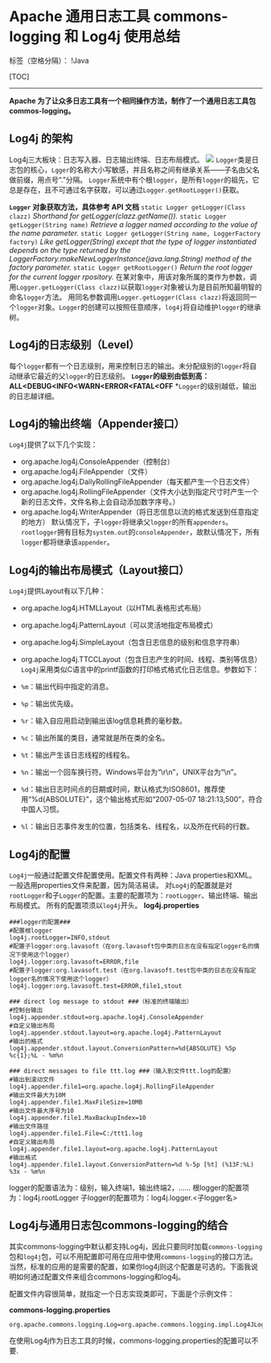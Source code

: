 ﻿# Apache 通用日志工具 commons-logging 和 Log4j 使用总结

标签（空格分隔）： !Java 

[TOC]

---

**Apache 为了让众多日志工具有一个相同操作方法，制作了一个通用日志工具包 commos-logging。**

## Log4j 的架构

Log4j三大板块：日志写入器、日志输出终端、日志布局模式。
![](http://img1.51cto.com/attachment/200705/200705091178696293444.png)
`Logger`类是日志包的核心，`Lgger`的名称大小写敏感，并且名称之间有继承关系——子名由父名做前缀，用点号“.”分隔。
`Logger`系统中有个根`logger`，是所有`logger`的祖先，它总是存在，且不可通过名字获取，可以通过`Logger.getRootLogger()`获取。

**`Logger` 对象获取方法，具体参考 API 文档**
`static Logger getLogger(Class clazz)`
*Shorthand for getLogger(clazz.getName()).*
`static Logger getLogger(String name)`
*Retrieve a logger named according to the value of the name parameter.*
`static Logger getLogger(String name, LoggerFactory factory)`
*Like getLogger(String) except that the type of logger instantiated depends on the type returned by the LoggerFactory.makeNewLoggerInstance(java.lang.String) method of the factory parameter.*
`static Logger getRootLogger()`
*Return the root logger for the current logger rpository.*
在某对象中，用该对象所属的类作为参数，调用`Logger.getLogger(Class clazz)`以获取`logger`对象被认为是目前所知最明智的命名`logger`方法。
用同名参数调用`Logger.getLogger(Class clazz)`将返回同一个`logger`对象。`Logger`的创建可以按照任意顺序，`log4j`将自动维护`logger`的继承树。

## Log4j的日志级别（Level）
每个`logger`都有一个日志级别，用来控制日志的输出。未分配级别的`logger`将自动继承它最近的父`logger`的日志级别。
**`Logger`的级别由低到高：**
**ALL<DEBUG<INFO<WARN<ERROR<FATAL<OFF**
*`Logger`的级别越低，输出的日志越详细。

## Log4j的输出终端（Appender接口）

`Log4j`提供了以下几个实现：

- org.apache.log4j.ConsoleAppender（控制台）
- org.apache.log4j.FileAppender（文件）
- org.apache.log4j.DailyRollingFileAppender（每天都产生一个日志文件）
- org.apache.log4j.RollingFileAppender（文件大小达到指定尺寸时产生一个新的日志文件，文件名称上会自动添加数字序号。）
- org.apache.log4j.WriterAppender（将日志信息以流的格式发送到任意指定的地方）
默认情况下，子`logger`将继承父`logger`的所有`appenders`。
`rootlogger`拥有目标为`system.out`的`consoleAppender`，故默认情况下，所有`logger`都将继承该`appender`。

## Log4j的输出布局模式（Layout接口）
`Log4j`提供Layout有以下几种：

- org.apache.log4j.HTMLLayout（以HTML表格形式布局）
- org.apache.log4j.PatternLayout（可以灵活地指定布局模式）
- org.apache.log4j.SimpleLayout（包含日志信息的级别和信息字符串）
- org.apache.log4j.TTCCLayout（包含日志产生的时间、线程、类别等信息）
`Log4j`采用类似C语言中的printf函数的打印格式格式化日志信息。参数如下：

- `%m`：输出代码中指定的消息。
- `%p`：输出优先级。
- `%r`：输入自应用启动到输出该log信息耗费的毫秒数。
- `%c`：输出所属的类目，通常就是所在类的全名。
- `%t`：输出产生该日志线程的线程名。
- `%n`：输出一个回车换行符。Windows平台为“\r\n”，UNIX平台为“\n”。
- `%d`：输出日志时间点的日期或时间，默认格式为ISO8601，推荐使用“%d{ABSOLUTE}”，这个输出格式形如“2007-05-07 18:21:13,500”，符合中国人习惯。
- `%l`：输出日志事件发生的位置，包括类名、线程名，以及所在代码的行数。

## Log4j的配置

`Log4j`一般通过配置文件配置使用。配置文件有两种：Java properties和XML。一般选用properties文件来配置，因为简洁易读。
对`Log4j`的配置就是对`rootLogger`和子`Logger`的配置。主要的配置项为：`rootLogger`、输出终端、输出布局模式。
所有的配置项须以`log4j`开头。
**log4j.properties**
```
###logger的配置###
#配置根logger
log4j.rootLogger=INFO,stdout
#配置子logger:org.lavasoft（在org.lavasoft包中类的日志在没有指定logger名的情况下使用这个logger）
log4j.logger:org.lavasoft=ERROR,file
#配置子logger:org.lavasoft.test（在org.lavasoft.test包中类的日志在没有指定logger名的情况下使用这个logger）
log4j.logger:org.lavasoft.test=ERROR,file1,stout

### direct log message to stdout ###（标准的终端输出）
#控制台输出
log4j.appender.stdout=org.apache.log4j.ConsoleAppender
#自定义输出布局
log4j.appender.stdout.layout=org.apache.log4j.PatternLayout
#输出的格式
log4j.appender.stdout.layout.ConversionPattern=%d{ABSOLUTE} %5p %c{1};%L - %m%n

### direct messages to file ttt.log ###（输入到文件ttt.log的配置）
#输出到滚动文件
log4j.appender.file1=org.apache.log4j.RollingFileAppender
#输出文件最大为10M
log4j.appender.file1.MaxFileSize=10MB
#输出文件最大序号为10
log4j.appender.file1.MaxBackupIndex=10
#输出文件路径
log4j.appender.file1.File=C:/ttt1.log
#自定义输出布局
log4j.appender.file1.layout=org.apache.log4j.PatternLayout
#输出格式
log4j.appender.file1.layout.ConversionPattern=%d %-5p [%t] (%13F:%L) %3x - %m%n
```
logger的配置语法为：级别，输入终端1，输出终端2，……
根logger的配置项为：log4j.rootLogger
子logger的配置项为：log4j.logger.<子logger名>

## Log4j与通用日志包commons-logging的结合

其实commons-logging中默认都支持Log4j，因此只要同时加载`commons-logging`包和`log4j`包，可以不用配置即可用在应用中使用`commons-logging`的接口方法。
当然，标准的应用的是需要的配置，如果你log4j则这个配置是可选的。下面我说明如何通过配置文件来组合commons-logging和log4j。
 
配置文件内容很简单，就指定一个日志实现类即可，下面是个示例文件：
 
**commons-logging.properties**
```
org.apache.commons.logging.Log=org.apache.commons.logging.impl.Log4JLogger
```
 
在使用Log4j作为日志工具的时候，commons-logging.properties的配置可以不要.